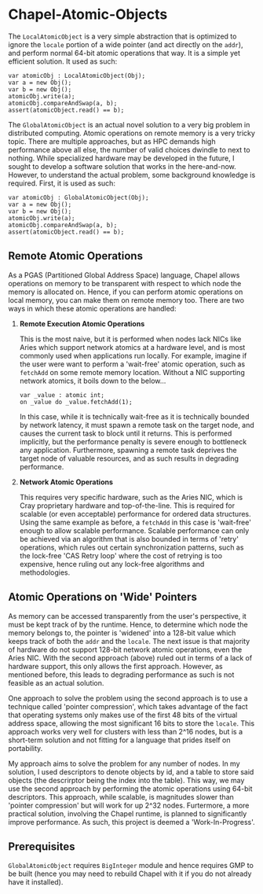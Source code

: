 # Chapel-Atomic-Objects

The `LocalAtomicObject` is a very simple abstraction that is optimized to ignore the `locale` portion of
a wide pointer (and act directly on the `addr`), and perform normal 64-bit atomic operations that way.
It is a simple yet efficient solution. It used as such:

```chpl
var atomicObj : LocalAtomicObject(Obj);
var a = new Obj();
var b = new Obj();
atomicObj.write(a);
atomicObj.compareAndSwap(a, b);
assert(atomicObject.read() == b);
```

The `GlobalAtomicObject` is an actual novel solution to a very big problem in distributed computing.
Atomic operations on remote memory is a very tricky topic. There are multiple approaches, but as HPC demands
high performance above all else, the number of valid choices dwindle to next to nothing. While specialized
hardware may be developed in the future, I sought to develop a software solution that works in the here-and-now.
However, to understand the actual problem, some background knowledge is required. First, it is used as such:

```chpl
var atomicObj : GlobalAtomicObject(Obj);
var a = new Obj();
var b = new Obj();
atomicObj.write(a);
atomicObj.compareAndSwap(a, b);
assert(atomicObject.read() == b);
```

## Remote Atomic Operations

As a PGAS (Partitioned Global Address Space) language, Chapel allows operations on memory to be transparent 
with respect to which node the memory is allocated on. Hence, if you can perform atomic operations on local
memory, you can make them on remote memory too. There are two ways in which these atomic operations are handled: 

1) **Remote Execution Atomic Operations**

	This is the most naive, but it is performed when nodes lack NICs like Aries which support network atomics
	at a hardware level, and is most commonly used when applications run locally. For example, imagine if the
	user were want to perform a 'wait-free' atomic operation, such as `fetchAdd` on some remote memory location.
	Without a NIC supporting network atomics, it boils down to the below...

	```chpl
	var _value : atomic int;
	on _value do _value.fetchAdd(1);
	```

	In this case, while it is technically wait-free as it is technically bounded by network latency, it must spawn 
	a remote task on the target node, and causes the current task to block until it returns. This is performed implicitly, but the performance penalty is severe enough to bottleneck any application. Furthermore, spawning a remote task deprives the target node of valuable resources, and as such results in degrading performance.

2) **Network Atomic Operations**

	This requires very specific hardware, such as the Aries NIC, which is Cray proprietary hardware and top-of-the-line.
	This is required for scalable (or even acceptable) performance for ordered data structures. Using the same example
	as before, a `fetchAdd` in this case is 'wait-free' enough to allow scalable performance. Scalable performance can
	only be achieved via an algorithm that is also bounded in terms of 'retry' operations, which rules out certain synchronization
	patterns, such as the lock-free 'CAS Retry loop' where the cost of retrying is too expensive, hence ruling out any lock-free
	algorithms and methodologies.

## Atomic Operations on 'Wide' Pointers

As memory can be accessed transparently from the user's perspective, it must be kept track of by the runtime. Hence, to determine
which node the memory belongs to, the pointer is 'widened' into a 128-bit value which keeps track of both the `addr` and the
`locale`. The next issue is that majority of hardware do not support 128-bit network atomic operations, even the Aries NIC. With
the second approach (above) ruled out in terms of a lack of hardware support, this only allows the first approach. However, as mentioned
before, this leads to degrading performance as such is not feasible as an actual solution.

One approach to solve the problem using the second approach is to use a technique called 'pointer compression', which takes advantage of
the fact that operating systems only makes use of the first 48 bits of the virtual address space, allowing the most significant 16 bits
to store the `locale`. This approach works very well for clusters with less than 2^16 nodes, but is a short-term solution and not fitting
for a language that prides itself on portability. 

My approach aims to solve the problem for any number of nodes. In my solution, I used descriptors to denote objects by id, and a table
to store said objects (the descrirptor being the index into the table). This way, we may use the second approach by 
performing the atomic operations using 64-bit descriptors. This approach, while scalable, is magnitudes slower than 'pointer compression' but will work for up 2^32 nodes. Furtermore, a more practical solution, involving the Chapel runtime, is planned to
significantly improve performance. As such, this project is deemed a 'Work-In-Progress'.

## Prerequisites

`GlobalAtomicObject` requires `BigInteger` module and hence requires GMP to be built (hence you may need to rebuild
Chapel with it if you do not already have it installed).
